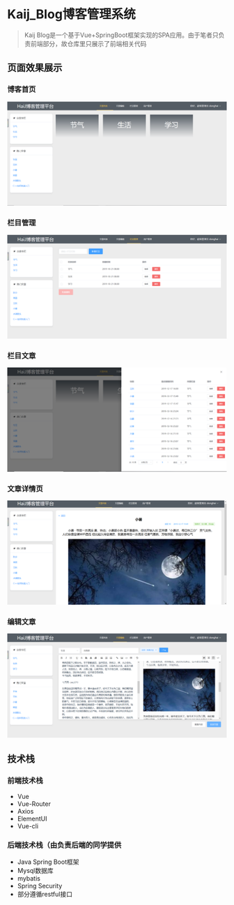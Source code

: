 # Kaij_Blog博客管理系统

> Kaij Blog是一个基于Vue+SpringBoot框架实现的SPA应用。由于笔者只负责前端部分，故仓库里只展示了前端相关代码

## 页面效果展示

### 博客首页

![博客首页png](https://github.com/Azusaaa/Kaij_Blog/blob/master/static/%E5%8D%9A%E5%AE%A2%E9%A6%96%E9%A1%B5.png)

### 栏目管理

![栏目管理png](https://github.com/Azusaaa/Kaij_Blog/blob/master/static/%E6%A0%8F%E7%9B%AE%E7%AE%A1%E7%90%86.png)

### 栏目文章

![栏目文章png](https://github.com/Azusaaa/Kaij_Blog/blob/master/static/%E6%A0%8F%E7%9B%AE%E6%96%87%E7%AB%A0.png)

### 文章详情页

![文章详情页png](https://github.com/Azusaaa/Kaij_Blog/blob/master/static/%E6%96%87%E7%AB%A0%E8%AF%A6%E6%83%85%E9%A1%B5.png)

### 编辑文章

![编辑文章png](https://github.com/Azusaaa/Kaij_Blog/blob/master/static/%E7%BC%96%E8%BE%91%E6%96%87%E7%AB%A0.png)

## 技术栈

### 前端技术栈

- Vue
- Vue-Router
- Axios
- ElementUI
- Vue-cli

### 后端技术栈（由负责后端的同学提供

- Java Spring Boot框架
- Mysql数据库
- mybatis
- Spring Security
- 部分遵循restful接口
